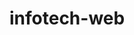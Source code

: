 # infotech-web


<!-- https://preview.themeforest.net/item/itfirm-it-solutions-services-wordpress-theme/full_screen_preview/35002990?_ga=2.45913062.33553036.1729668091-1184368455.1708437207&_gac=1.58643800.1729668929.Cj0KCQjwveK4BhD4ARIsAKy6pMLXGnozRkMSdGftagSSnR62QtNTMx8enEeja_dc1xOVw_OTIZweMYMaAkZiEALw_wcB -->
